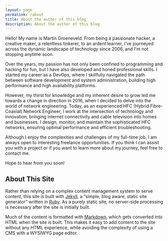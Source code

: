 ```yaml
---
layout: page
permalink: /about
title: About the author of this blog
description: About the author of this blog
---
```


Hello! My name is Martin Groeneveld. From being a passionate hacker, a creative maker, a relentless tinkerer, to an ardent learner, I've journeyed across the dynamic landscape of technology since 2006, and I'm not stopping anytime soon.

Over the years, my passion has not only been confined to programming and hacking for fun, but I have also developed and honed professional skills. I started my career as a DevOps, where I skillfully navigated the path between software development and system administration, building high performance and high availability platforms.

However, my thirst for knowledge and my inherent desire to grow led me towards a change in direction in 2016, when I decided to delve into the world of network engineering. Today, as an experienced HFC (Hybrid Fibre-Coaxial) Network Engineer, I work at the intersection of technology and innovation, bringing internet connectivity and cable television into homes and businesses. I design, monitor, and maintain the sophisticated HFC networks, ensuring optimal performance and efficient troubleshooting.

Although I enjoy the complexities and challenges of my full-time job, I am always open to interesting freelance opportunities. If you think I can assist you with a project or if you want to learn more about my journey, feel free to contact me.

Hope to hear from you soon!

## About This Site

Rather than relying on a complex content management system to serve content, this site is built with [Jekyll](https://jekyllrb.com/), a “simple, blog aware, static site generator” written in [Ruby](https://www.ruby-lang.org/en/). As a purely static site, no server-side processing is necessary after the site is initially built.

Much of the content is formatted with [Markdown](https://en.wikipedia.org/wiki/Markdown), which gets converted into HTML when the site is built. This makes it easy to add content to the site without any HTML experience, while avoiding the complexity of using a CMS with a WYSIWYG page editor.
